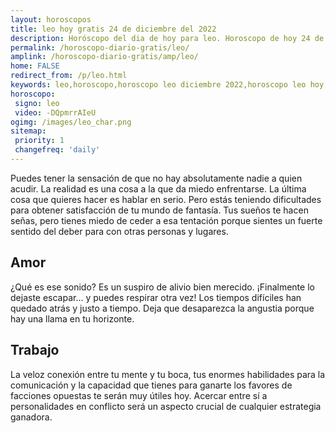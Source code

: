 ```yaml
---
layout: horoscopos
title: leo hoy gratis 24 de diciembre del 2022 
description: Horóscopo del dia de hoy para leo. Horoscopo de hoy 24 de diciembre del 2022. Las predicciones de amor, trabajo, vida personal gratis.
permalink: /horoscopo-diario-gratis/leo/
amplink: /horoscopo-diario-gratis/amp/leo/
home: FALSE
redirect_from: /p/leo.html
keywords: leo,horoscopo,horoscopo leo diciembre 2022,horoscopo leo hoy,tarot leo diciembre 2022,horoscopo leo,tarot leo hoy,horoscopo de hoy,horoscopo diario,tarot del amor,horoscopo de hoy leo,horoscopo diario del tarot, Horoscopo de hoy leo 24 de diciembre del 2022,horóscopo del día,signos zodiacales 2022, el horoscopo de hoy
horoscopo:
 signo: leo
 video: -DQpmrrAIeU
ogimg: /images/leo_char.png
sitemap:
 priority: 1
 changefreq: 'daily'
---
```



Puedes tener la sensación de que no hay absolutamente nadie a quien acudir. La realidad es una cosa a la que da miedo enfrentarse. La última cosa que quieres hacer es hablar en serio. Pero estás teniendo dificultades para obtener satisfacción de tu mundo de fantasía. Tus sueños te hacen señas, pero tienes miedo de ceder a esa tentación porque sientes un fuerte sentido del deber para con otras personas y lugares.

## Amor

¿Qué es ese sonido? Es un suspiro de alivio bien merecido. ¡Finalmente lo dejaste escapar... y puedes respirar otra vez! Los tiempos difíciles han quedado atrás y justo a tiempo. Deja que desaparezca la angustia porque hay una llama en tu horizonte.

## Trabajo

La veloz conexión entre tu mente y tu boca, tus enormes habilidades para la comunicación y la capacidad que tienes para ganarte los favores de facciones opuestas te serán muy útiles hoy. Acercar entre sí a personalidades en conflicto será un aspecto crucial de cualquier estrategia ganadora.